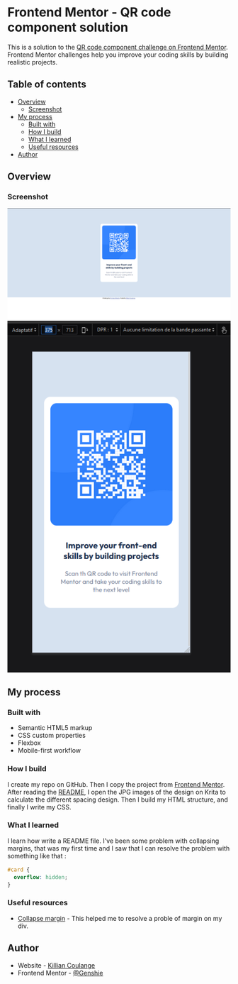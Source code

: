 # Frontend Mentor - QR code component solution

This is a solution to the [QR code component challenge on Frontend Mentor](https://www.frontendmentor.io/challenges/qr-code-component-iux_sIO_H). Frontend Mentor challenges help you improve your coding skills by building realistic projects.

## Table of contents

- [Overview](#overview)
  - [Screenshot](#screenshot)
- [My process](#my-process)
  - [Built with](#built-with)
  - [How I build](#how-i-build)
  - [What I learned](#what-i-learned)
  - [Useful resources](#useful-resources)
- [Author](#author)

## Overview

### Screenshot

![](./asset/img/Desktop.PNG)
![](./asset/img/Mobile.PNG)

## My process

### Built with

- Semantic HTML5 markup
- CSS custom properties
- Flexbox
- Mobile-first workflow

### How I build

I create my repo on GitHub. Then I copy the project from [Frontend Mentor](https://www.frontendmentor.io/challenges/qr-code-component-iux_sIO_H/hub/qr-code-component-6t4kFprhG).
After reading the [README](./vendor/README.md), I open the JPG images of the design on Krita to calculate the different spacing design.
Then I build my HTML structure, and finally I write my CSS.

### What I learned

I learn how write a README file.
I've been some problem with collapsing margins, that was my first time and I saw that I can resolve the problem with something like that :

```css
#card {
  overflow: hidden;
}
```

### Useful resources

- [Collapse margin](https://www.alsacreations.com/article/lire/629-fusion-des-marges.html) - This helped me to resolve a proble of margin on my div.

## Author

- Website - [Killian Coulange](https://github.com/Genshie)
- Frontend Mentor - [@Genshie](https://www.frontendmentor.io/profile/Genshie)
